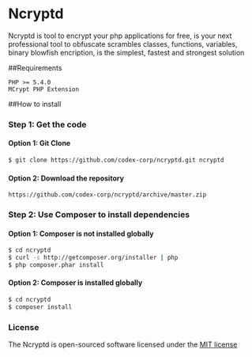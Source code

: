 # Ncryptd

Ncryptd is tool to encrypt your php applications for free, 
is your next professional tool to obfuscate scrambles classes, functions, variables, binary blowfish encription, is the simplest, fastest and strongest solution

##Requirements

	PHP >= 5.4.0
	MCrypt PHP Extension

##How to install

### Step 1: Get the code
#### Option 1: Git Clone

```bash
$ git clone https://github.com/codex-corp/ncryptd.git ncryptd
```

#### Option 2: Download the repository

    https://github.com/codex-corp/ncryptd/archive/master.zip

### Step 2: Use Composer to install dependencies
#### Option 1: Composer is not installed globally

```bash
$ cd ncryptd
$ curl -s http://getcomposer.org/installer | php
$ php composer.phar install
```

#### Option 2: Composer is installed globally

```bash
$ cd ncryptd
$ composer install
```

### License

The Ncryptd is open-sourced software licensed under the [MIT license](http://opensource.org/licenses/MIT)